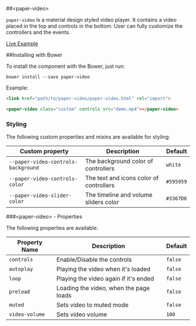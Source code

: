 ##&lt;paper-video&gt;

`paper-video` is a material design styled video player. It contains a video placed in the top and
controls in the bottom. User can fully customize the controllers and the events.

[Live Example](http://spacee.xyz/polymer-components/paper-video/demo.html)

##Installing with Bower

To install the component with the Bower, just run: 

`bower install --save paper-video`


Example:

```html
<link href="path/to/paper-video/paper-video.html" rel="import">

<paper-video class="custom" controls src="demo.mp4"></paper-video>
```

### Styling

The following custom properties and mixins are available for styling:

| Custom property | Description | Default |
| --- | --- | --- |
| `--paper-video-controls-background` | The background color of controllers | `white` |
| `--paper-video-controls-color` | The text and icons color of controllers | `#595959` |
| `--paper-video-slider-color` | The timeline and volume sliders color | `#3367D6` |

###&lt;paper-video&gt; - Properties

The following properties are available:

| Property Name | Description | Default |
| --- | --- | --- |
| `controls` | Enable/Disable the controls | `false` |
| `autoplay` | Playing the video when it's loaded | `false` |
| `loop` | Playing the video again if it's ended | `false` |
| `preload` | Loading the video, when the page loads | `false` |
| `muted` | Sets video to muted mode | `false` |
| `video-volume` | Sets video volume | `100` |
